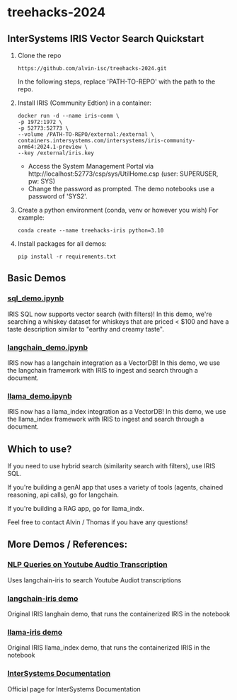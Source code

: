 # treehacks-2024
## InterSystems IRIS Vector Search Quickstart


1. Clone the repo
    ```
    https://github.com/alvin-isc/treehacks-2024.git
    ```
    In the following steps, replace 'PATH-TO-REPO' with the path to the repo. 
2. Install IRIS (Community Edtion) in a container:
    ```
    docker run -d --name iris-comm \
    -p 1972:1972 \
    -p 52773:52773 \
    --volume /PATH-TO-REPO/external:/external \
    containers.intersystems.com/intersystems/iris-community-arm64:2024.1-preview \
    --key /external/iris.key 
    ```
    - Access the System Management Portal via http://localhost:52773/csp/sys/UtilHome.csp (user: SUPERUSER, pw: SYS)
    - Change the password as prompted. The demo notebooks use a password of 'SYS2'.
3. Create a python environment (conda, venv or however you wish) For example:
    
    ```
    conda create --name treehacks-iris python=3.10
    ``` 

4. Install packages for all demos:
    ```
    pip install -r requirements.txt
    ```
    
## Basic Demos

### [sql_demo.ipynb](demo/sql_demo.ipynb)
IRIS SQL now supports vector search (with filters)! In this demo, we're searching a whiskey dataset for whiskeys that are priced < $100 and have a taste description similar to "earthy and creamy taste".

### [langchain_demo.ipynb](demo/langchain_demo.ipynb)
IRIS now has a langchain integration as a VectorDB! In this demo, we use the langchain framework with IRIS to ingest and search through a document. 

### [llama_demo.ipynb](demo/llama_demo.ipynb)
IRIS now has a llama_index integration as a VectorDB! In this demo, we use the llama_index framework with IRIS to ingest and search through a document. 

## Which to use?
If you need to use hybrid search (similarity search with filters), use IRIS SQL. 

If you're building a genAI app that uses a variety of tools (agents, chained reasoning, api calls), go for langchain. 

If you're building a RAG app, go for llama_indx.

Feel free to contact Alvin / Thomas if you have any questions!

## More Demos / References:

### [NLP Queries on  Youtube Audtio Transcription](https://github.com/jrpereirajr/intersystems-iris-notebooks/blob/main/vector/langchain-iris/nlp_queries_on_youtube_audio_transcription_dataset.ipynb)
Uses langchain-iris to search Youtube Audiot transcriptions

### [langchain-iris demo](https://github.com/caretdev/langchain-iris/blob/main/demo.ipynb)
Original IRIS langhain demo, that runs the containerized IRIS in the notebook

### [llama-iris demo](https://github.com/caretdev/llama-iris/blob/main/demo.ipynb)
Original IRIS llama_index demo, that runs the containerized IRIS in the notebook

### [InterSystems Documentation](https://docs.intersystems.com/)
Official page for InterSystems Documentation
